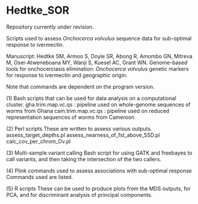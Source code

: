 # Hedtke_SOR
 Repository currently under revision.

 Scripts used to assess <i>Onchocerca volvulus</i> sequence data for sub-optimal response to ivermectin.

Manuscript: Hedtke SM, Armoo S, Doyle SR, Abong R, Amombo GN, Mitreva M, Osei-Atweneboana MY, Wanji S, Kuesel AC, Grant WN. Genome-based tools for onchocerciasis elimination: <i>Onchocerca volvulus</i> genetic markers for response to ivermectin and geographic origin.
 
 Note that commands are dependent on the program version.
 
 
 (1) Bash scripts that can be used for data analysis on a computational cluster.
 	gha.trim.map.vc.qs : pipeline used on whole-genome sequences of worms from Ghana
  	cam.trim.map.vc.qs : pipeline used on reduced representation sequences of worms from Cameroon
 
 (2) Perl scripts
 These are written to assess various outputs.
 	assess_target_depths.pl
  	assess_nearness_of_fst_above_5SD.pl
   	calc_cov_per_chrom_Ov.pl

(3) Multi-sample variant calling 
Bash script for using GATK and freebayes to call variants, and then taking the intersection of the two callers.

(4) Plink commands used to assess associations with sub-optimal response
Commands used are listed.

(5) R scripts
These can be used to produce plots from the MDS outputs, for PCA, and for discriminant analysis of principal components.
